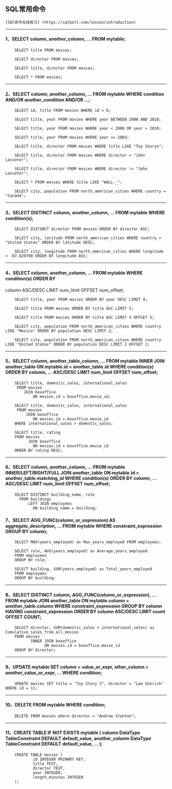 ## SQL常用命令

	[SQl命令在线练习] (https://sqlbolt.com/lesson/introduction)

---
#### 1、SELECT column, another_column, … FROM mytable;

    	SELECT title FROM movies;

	 	SELECT director FROM movies;

	 	SELECT title, director FROM movies;

		SELECT * FROM movies;

---
#### 2、SELECT column, another_column, … FROM mytable WHERE condition AND/OR another_condition AND/OR …;

    	SELECT id, title FROM movies WHERE id = 6;

   		SELECT title, year FROM movies WHERE year BETWEEN 2000 AND 2010;

   		SELECT title, year FROM movies WHERE year < 2000 OR year > 2010;

   		SELECT title, year FROM movies WHERE year <= 2003;

   		SELECT title, director FROM movies WHERE title LIKE "Toy Story%";

   		SELECT title, director FROM movies WHERE director = "John Lasseter";

   		SELECT title, director FROM movies WHERE director != "John Lasseter";

   		SELECT * FROM movies WHERE title LIKE "WALL-_";

   		SELECT city, population FROM north_american_cities WHERE country = "Canada";


---
#### 3、SELECT DISTINCT column, another_column, … FROM mytable WHERE condition(s);

    	SELECT DISTINCT director FROM movies ORDER BY director ASC;

   		SELECT city, latitude FROM north_american_cities WHERE country = "United States" ORDER BY latitude DESC;

   		SELECT city, longitude FROM north_american_cities WHERE longitude < -87.629798 ORDER BY longitude ASC;


---
#### 4、SELECT column, another_column, … FROM mytable WHERE condition(s) ORDER BY 
column ASC/DESC LIMIT num_limit OFFSET num_offset;

   		SELECT title, year FROM movies ORDER BY year DESC LIMIT 4;

   		SELECT title FROM movies ORDER BY title ASC LIMIT 5;

   		SELECT title FROM movies ORDER BY title ASC LIMIT 5 OFFSET 5;

   		SELECT city, population FROM north_american_cities WHERE country LIKE "Mexico" ORDER BY population DESC LIMIT 2;

   		SELECT city, population FROM north_american_cities WHERE country LIKE "United States" ORDER BY population DESC LIMIT 2 OFFSET 2;

---
#### 5、SELECT column, another_table_column, … FROM mytable INNER JOIN another_table ON mytable.id = another_table.id WHERE condition(s) ORDER BY column, … ASC/DESC LIMIT num_limit OFFSET num_offset;

   		SELECT title, domestic_sales, international_sales 
   		 FROM movies 
    		JOIN boxoffice
    	 		ON movies.id = boxoffice.movie_id;

    	SELECT title, domestic_sales, international_sales
		 FROM movies
			 JOIN boxoffice
			    ON movies.id = boxoffice.movie_id
		WHERE international_sales > domestic_sales;

		SELECT title, rating
		FROM movies
			  JOIN boxoffice
			    ON movies.id = boxoffice.movie_id
		ORDER BY rating DESC;


---
#### 6、SELECT column, another_column, … FROM mytable INNER/LEFT/RIGHT/FULL JOIN another_table ON mytable.id = another_table.matching_id WHERE condition(s) ORDER BY column, … ASC/DESC LIMIT num_limit OFFSET num_offset;

   		SELECT DISTINCT building_name, role 
		  FROM buildings 
			  LEFT JOIN employees
			    ON building_name = building;

#### 7、SELECT AGG_FUNC(column_or_expression) AS aggregate_description, … FROM mytable WHERE constraint_expression GROUP BY column;	

   		SELECT MAX(years_employed) as Max_years_employed FROM employees;

   		SELECT role, AVG(years_employed) as Average_years_employed
		FROM employees
		GROUP BY role;

		SELECT building, SUM(years_employed) as Total_years_employed
		FROM employees
		GROUP BY building;

---
#### 8、SELECT DISTINCT column, AGG_FUNC(column_or_expression), … FROM mytable JOIN another_table ON mytable.column = another_table.column WHERE constraint_expression GROUP BY column HAVING constraint_expression ORDER BY column ASC/DESC LIMIT count OFFSET COUNT;	

    	SELECT director, SUM(domestic_sales + international_sales) as Cumulative_sales_from_all_movies
		FROM movies
		       INNER JOIN boxoffice
			         ON movies.id = boxoffice.movie_id
		GROUP BY director;	 


---
#### 9、UPDATE mytable SET column = value_or_expr, other_column = another_value_or_expr, … WHERE condition;

    	UPDATE movies SET title = "Toy Story 3", director = "Lee Unkrich" WHERE id = 11;


---
#### 10、DELETE FROM mytable WHERE condition;

		DELETE FROM movies where director = "Andrew Stanton";


   		
---
#### 11、CREATE TABLE IF NOT EXISTS mytable (	column DataType TableConstraint DEFAULT default_value,   another_column DataType TableConstraint DEFAULT default_value, … );


		CREATE TABLE movies (
			    id INTEGER PRIMARY KEY,
			    title TEXT,
			    director TEXT,
			    year INTEGER, 
			    length_minutes INTEGER
		);










